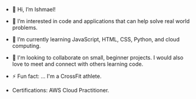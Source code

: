 - 👋 Hi, I’m Ishmael! 
- 👀 I’m interested in code and applications that can help solve real world problems. 
- 🌱 I’m currently learning JavaScript, HTML, CSS, Python, and cloud computing. 
- 🔬 I'm looking to collaborate on small, beginner projects. I would also love to meet and connect with others learning code. 
- ⚡ Fun fact: ... I'm a CrossFit athlete. 

- Certifications: AWS Cloud Practitioner. 

<!---
WilliamsIshmael/WilliamsIshmael is a ✨ special ✨ repository because its `README.md` (this file) appears on your GitHub profile.
You can click the Preview link to take a look at your changes.
--->

